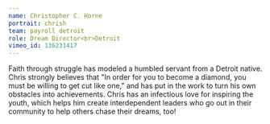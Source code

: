 ```yaml
---
name: Christopher C. Horne
portrait: chrish
team: payroll detroit
role: Dream Director<br>Detroit
vimeo_id: 136231417
---
```


Faith through struggle has modeled a humbled servant from a Detroit native. Chris strongly believes that "In order for you to become a diamond, you must be willing to get cut like one," and has put in the work to turn his own obstacles into achievements. Chris has an infectious love for inspiring the youth, which helps him create interdependent leaders who go out in their community to help others chase their dreams, too!